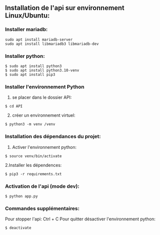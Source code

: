 ## Installation de l'api sur environnement Linux/Ubuntu:

### Installer mariadb:

```
sudo apt install mariadb-server
sudo apt install libmariadb3 libmariadb-dev
```


### Installer python:

```
$ sudo apt install python3
$ sudo apt install python3.10-venv
$ sudo apt install pip3
```

### Installer l'environnement Python

1. se placer dans le dossier API:
   
```
$ cd API
```

2. créer un environnement virtuel:

```
$ python3 -m venv /venv
```

### Installation des dépendances du projet:

1. Activer l'environnement python:
   
```
$ source venv/bin/activate
```

2.Installer les dépendences:

```
$ pip3 -r requirements.txt
```

### Activation de l'api (mode dev):

```
$ python app.py
```

### Commandes supplémentaires:

Pour stopper l'api: Ctrl + C
Pour quitter désactiver l'environnement python:
```
$ deactivate
```

